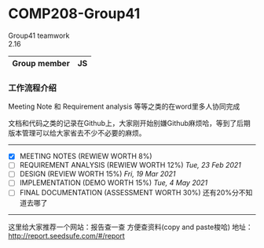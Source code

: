 # COMP208-Group41
Group41 teamwork    
2.16     

|Group member|JS|
|---|---

### 工作流程介绍

Meeting Note 和 Requirement analysis 等等之类的在word里多人协同完成     

文档和代码之类的记录在Github上，大家刚开始别嫌Github麻烦哈，等到了后期版本管理可以给大家省去不少不必要的麻烦。


-----------

- [x] MEETING NOTES (REWIEW WORTH 8%)  
- [ ] REQUIREMENT ANALYSIS (REWIEW WORTH 12%) *Tue, 23 Feb 2021*
- [ ] DESIGN (REVIEW WORTH 15%) *Fri, 19 Mar 2021*
- [ ] IMPLEMENTATION (DEMO WORTH 15%) *Tue, 4 May 2021*
- [ ] FINAL DOCUMENTATION (ASSESSMENT WORTH 30%) 
还有20%分不知道去哪了

-----------

这里给大家推荐一个网站：报告查一查 方便查资料(copy and paste梭哈)
地址：http://report.seedsufe.com/#/report
